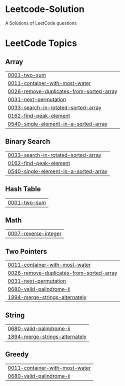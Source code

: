 # Leetcode-Solution
A Solutions of LeetCode questions

<!---LeetCode Topics Start-->
# LeetCode Topics
## Array
|  |
| ------- |
| [0001-two-sum](https://github.com/knerd1/Leetcode-Solution/tree/master/0001-two-sum) |
| [0011-container-with-most-water](https://github.com/knerd1/Leetcode-Solution/tree/master/0011-container-with-most-water) |
| [0026-remove-duplicates-from-sorted-array](https://github.com/knerd1/Leetcode-Solution/tree/master/0026-remove-duplicates-from-sorted-array) |
| [0031-next-permutation](https://github.com/knerd1/Leetcode-Solution/tree/master/0031-next-permutation) |
| [0033-search-in-rotated-sorted-array](https://github.com/knerd1/Leetcode-Solution/tree/master/0033-search-in-rotated-sorted-array) |
| [0162-find-peak-element](https://github.com/knerd1/Leetcode-Solution/tree/master/0162-find-peak-element) |
| [0540-single-element-in-a-sorted-array](https://github.com/knerd1/Leetcode-Solution/tree/master/0540-single-element-in-a-sorted-array) |
## Binary Search
|  |
| ------- |
| [0033-search-in-rotated-sorted-array](https://github.com/knerd1/Leetcode-Solution/tree/master/0033-search-in-rotated-sorted-array) |
| [0162-find-peak-element](https://github.com/knerd1/Leetcode-Solution/tree/master/0162-find-peak-element) |
| [0540-single-element-in-a-sorted-array](https://github.com/knerd1/Leetcode-Solution/tree/master/0540-single-element-in-a-sorted-array) |
## Hash Table
|  |
| ------- |
| [0001-two-sum](https://github.com/knerd1/Leetcode-Solution/tree/master/0001-two-sum) |
## Math
|  |
| ------- |
| [0007-reverse-integer](https://github.com/knerd1/Leetcode-Solution/tree/master/0007-reverse-integer) |
## Two Pointers
|  |
| ------- |
| [0011-container-with-most-water](https://github.com/knerd1/Leetcode-Solution/tree/master/0011-container-with-most-water) |
| [0026-remove-duplicates-from-sorted-array](https://github.com/knerd1/Leetcode-Solution/tree/master/0026-remove-duplicates-from-sorted-array) |
| [0031-next-permutation](https://github.com/knerd1/Leetcode-Solution/tree/master/0031-next-permutation) |
| [0680-valid-palindrome-ii](https://github.com/knerd1/Leetcode-Solution/tree/master/0680-valid-palindrome-ii) |
| [1894-merge-strings-alternately](https://github.com/knerd1/Leetcode-Solution/tree/master/1894-merge-strings-alternately) |
## String
|  |
| ------- |
| [0680-valid-palindrome-ii](https://github.com/knerd1/Leetcode-Solution/tree/master/0680-valid-palindrome-ii) |
| [1894-merge-strings-alternately](https://github.com/knerd1/Leetcode-Solution/tree/master/1894-merge-strings-alternately) |
## Greedy
|  |
| ------- |
| [0011-container-with-most-water](https://github.com/knerd1/Leetcode-Solution/tree/master/0011-container-with-most-water) |
| [0680-valid-palindrome-ii](https://github.com/knerd1/Leetcode-Solution/tree/master/0680-valid-palindrome-ii) |
<!---LeetCode Topics End-->
